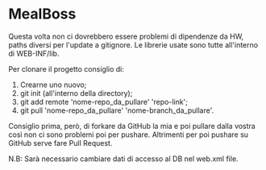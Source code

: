# MealBoss

Questa volta non ci dovrebbero essere problemi di dipendenze da HW, paths diversi per l'update a gitignore.
Le librerie usate sono tutte all'interno di WEB-INF/lib.

Per clonare il progetto consiglio di:
1) Crearne uno nuovo;
2) git init (all'interno della directory);
3) git add remote 'nome-repo_da_pullare' 'repo-link';
4) git pull 'nome-repo_da_pullare' 'nome-branch_da_pullare'.

Consiglio prima, però, di forkare da GitHub la mia e poi pullare dalla vostra così non ci sono problemi poi per pushare.
Altrimenti per poi pushare su GitHub serve fare Pull Request.

N.B: Sarà necessario cambiare dati di accesso al DB nel web.xml file.
